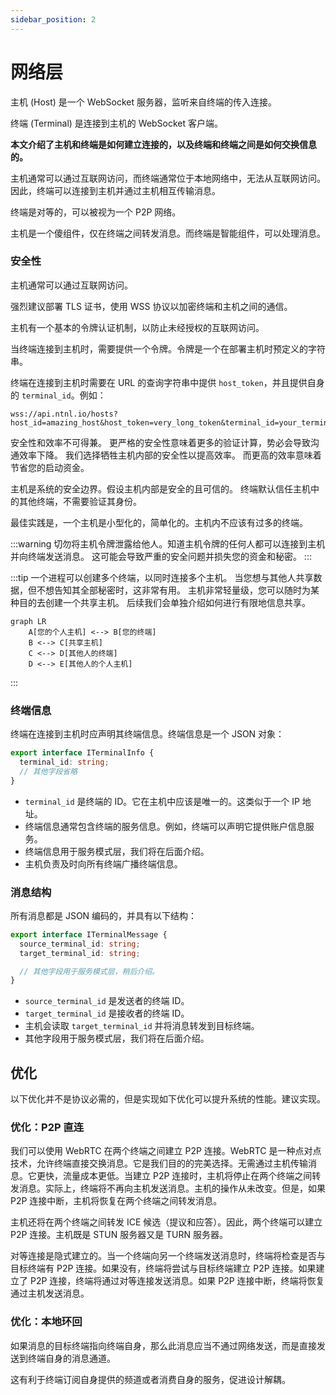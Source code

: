 ```yaml
---
sidebar_position: 2
---
```


# 网络层

主机 (Host) 是一个 WebSocket 服务器，监听来自终端的传入连接。

终端 (Terminal) 是连接到主机的 WebSocket 客户端。

**本文介绍了主机和终端是如何建立连接的，以及终端和终端之间是如何交换信息的。**

主机通常可以通过互联网访问，而终端通常位于本地网络中，无法从互联网访问。因此，终端可以连接到主机并通过主机相互传输消息。

终端是对等的，可以被视为一个 P2P 网络。

主机是一个傻组件，仅在终端之间转发消息。而终端是智能组件，可以处理消息。

### 安全性

主机通常可以通过互联网访问。

强烈建议部署 TLS 证书，使用 WSS 协议以加密终端和主机之间的通信。

主机有一个基本的令牌认证机制，以防止未经授权的互联网访问。

当终端连接到主机时，需要提供一个令牌。令牌是一个在部署主机时预定义的字符串。

终端在连接到主机时需要在 URL 的查询字符串中提供 `host_token`，并且提供自身的 `terminal_id`。例如：

```
wss://api.ntnl.io/hosts?host_id=amazing_host&host_token=very_long_token&terminal_id=your_terminal_id
```

安全性和效率不可得兼。
更严格的安全性意味着更多的验证计算，势必会导致沟通效率下降。
我们选择牺牲主机内部的安全性以提高效率。
而更高的效率意味着节省您的启动资金。

主机是系统的安全边界。假设主机内部是安全的且可信的。
终端默认信任主机中的其他终端，不需要验证其身份。

最佳实践是，一个主机是小型化的，简单化的。主机内不应该有过多的终端。

:::warning
切勿将主机令牌泄露给他人。知道主机令牌的任何人都可以连接到主机并向终端发送消息。
这可能会导致严重的安全问题并损失您的资金和秘密。
:::

:::tip
一个进程可以创建多个终端，以同时连接多个主机。
当您想与其他人共享数据，但不想告知其全部秘密时，这非常有用。
主机非常轻量级，您可以随时为某种目的去创建一个共享主机。
后续我们会单独介绍如何进行有限地信息共享。

```mermaid
graph LR
    A[您的个人主机] <--> B[您的终端]
    B <--> C[共享主机]
    C <--> D[其他人的终端]
    D <--> E[其他人的个人主机]
```

:::

### 终端信息

终端在连接到主机时应声明其终端信息。终端信息是一个 JSON 对象：

```ts
export interface ITerminalInfo {
  terminal_id: string;
  // 其他字段省略
}
```

- `terminal_id` 是终端的 ID。它在主机中应该是唯一的。这类似于一个 IP 地址。
- 终端信息通常包含终端的服务信息。例如，终端可以声明它提供账户信息服务。
- 终端信息用于服务模式层，我们将在后面介绍。
- 主机负责及时向所有终端广播终端信息。

### 消息结构

所有消息都是 JSON 编码的，并具有以下结构：

```ts
export interface ITerminalMessage {
  source_terminal_id: string;
  target_terminal_id: string;

  // 其他字段用于服务模式层，稍后介绍。
}
```

- `source_terminal_id` 是发送者的终端 ID。
- `target_terminal_id` 是接收者的终端 ID。
- 主机会读取 `target_terminal_id` 并将消息转发到目标终端。
- 其他字段用于服务模式层，我们将在后面介绍。

## 优化

以下优化并不是协议必需的，但是实现如下优化可以提升系统的性能。建议实现。

### 优化：P2P 直连

我们可以使用 WebRTC 在两个终端之间建立 P2P 连接。WebRTC 是一种点对点技术，允许终端直接交换消息。它是我们目的的完美选择。无需通过主机传输消息。它更快，流量成本更低。当建立 P2P 连接时，主机将停止在两个终端之间转发消息。实际上，终端将不再向主机发送消息。主机的操作从未改变。但是，如果 P2P 连接中断，主机将恢复在两个终端之间转发消息。

主机还将在两个终端之间转发 ICE 候选（提议和应答）。因此，两个终端可以建立 P2P 连接。主机既是 STUN 服务器又是 TURN 服务器。

对等连接是隐式建立的。当一个终端向另一个终端发送消息时，终端将检查是否与目标终端有 P2P 连接。如果没有，终端将尝试与目标终端建立 P2P 连接。如果建立了 P2P 连接，终端将通过对等连接发送消息。如果 P2P 连接中断，终端将恢复通过主机发送消息。

### 优化：本地环回

如果消息的目标终端指向终端自身，那么此消息应当不通过网络发送，而是直接发送到终端自身的消息通道。

这有利于终端订阅自身提供的频道或者消费自身的服务，促进设计解耦。
